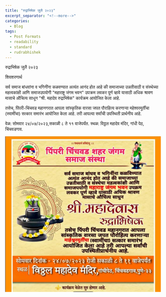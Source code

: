 ```yaml
---
title: "रुद्राभिषेक जुलै २०२३"
excerpt_separator: "<!--more-->"
categories:
  - Blog
tags:
  - Post Formats
  - readability
  - standard
  - rudrabhishek
---
```



रुद्राभिषेक जुलै २०२३ 

शिवशरणार्थ

सर्व समाज बांधवांना व भगिनींना कळवण्यात अत्यंत आनंद होत आहे की समाजाच्या उन्नतीसाठी व संस्थेच्या महत्वकांक्षी आणि समाजउपयोगी "महाराष्ट्र जंगम भवन" उपक्रम लवकर पूर्ण व्हावे यासाठी अधिक श्रावण मासाचे औचित्य साधून "श्री. महादेव रुद्राभिषेक" कार्यक्रम आयोजित केला आहे. 

तसेच, पिंपरी-चिंचवड महानगरात आपला सांस्कृतिक वारसा जपत पौराहित्य करणाऱ्या महेश्वरमूर्तींचा (स्वामींचा) सत्कार समारंभ आयोजित केला आहे. तरी आपल्या सर्वांची उपस्थिती प्रार्थनीय आहे. 

वेळ: सोमवार २४/०७/२०२३,सकाळी ८ ते ११ वाजेपर्यंत. 
स्थळ: विठ्ठल महादेव मंदिर, गांधी पेठ, चिंचवडगाव. 

![रुद्राभिषेक जुलै २०२३](/assets/images/rudrabhishek/rudrabhishek_2023.PNG) 
